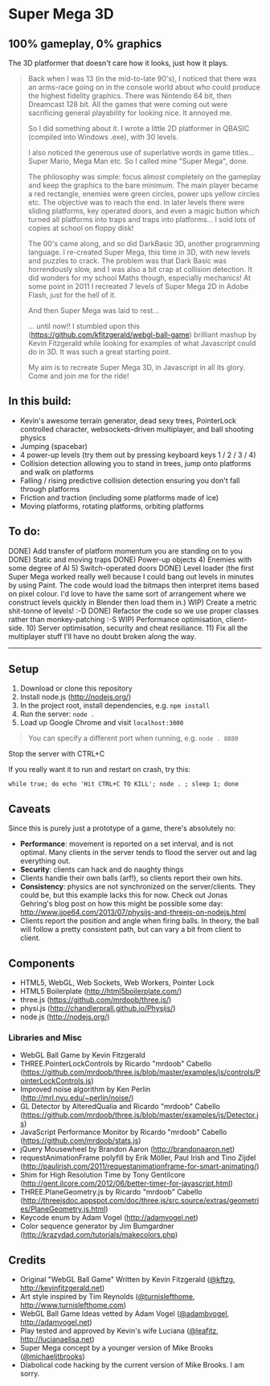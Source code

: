 # Super Mega 3D

## 100% gameplay, 0% graphics

The 3D platformer that doesn't care how it looks, just how it plays.


> Back when I was 13 (in the mid-to-late 90's), I noticed that there was an arms-race going on in the console world
> about who could produce the highest fidelity graphics. There was Nintendo 64 bit, then Dreamcast 128 bit. 
> All the games that were coming out were sacrificing general playability for looking nice. It annoyed me.
>
> So I did something about it. I wrote a little 2D platformer in QBASIC (compiled into Windows .exe), with 30 levels. 
> 
> I also noticed the generous use of superlative words in game titles... Super Mario, Mega Man etc.
> So I called mine "Super Mega", done.
>
> The philosophy was simple: focus almost completely on the gameplay and keep the graphics to the bare minimum. The
> main player became a red rectangle, enemies were green circles, power ups yellow circles etc. The objective was to reach
> the end. In later levels there were sliding platforms, key operated doors, and even a magic button which turned
> all platforms into traps and traps into platforms... I sold lots of copies at school on floppy disk!
>
> The 00's came along, and so did DarkBasic 3D, another programming language. I re-created Super Mega, this time in 3D, 
> with new levels and puzzles to crack. The problem was that Dark Basic was horrendously slow, and I was also a bit crap
> at collision detection. It did wonders for my school Maths though, especially mechanics!
> At some point in 2011 I recreated 7 levels of Super Mega 2D in Adobe Flash, just for the hell of it.
>
> And then Super Mega was laid to rest...
>
> ... until now!!
> I stumbled upon this (https://github.com/kfitzgerald/webgl-ball-game) brilliant mashup by Kevin Fitzgerald while looking
> for examples of what Javascript could do in 3D. It was such a great starting point.
>
> My aim is to recreate Super Mega 3D, in Javascript in all its glory. Come and join me for the ride!

## In this build:
* Kevin's awesome terrain generator, dead sexy trees, PointerLock controlled character, websockets-driven multiplayer, and ball shooting physics
* Jumping (spacebar)
* 4 power-up levels (try them out by pressing keyboard keys 1 / 2 / 3 / 4)
* Collision detection allowing you to stand in trees, jump onto platforms and walk on platforms
* Falling / rising predictive collision detection ensuring you don't fall through platforms
* Friction and traction (including some platforms made of ice)
* Moving platforms, rotating platforms, orbiting platforms

## To do:
DONE) Add transfer of platform momentum you are standing on to you
DONE) Static and moving traps
DONE) Power-up objects
4) Enemies with some degree of AI
5) Switch-operated doors
DONE) Level loader (the first Super Mega worked really well because I could bang out levels in minutes by using Paint. The 
code would load the bitmaps then interpret items based on pixel colour. I'd love to have the same sort of arrangement
where  we construct levels quickly in Blender then load them in.)
WIP) Create a metric shit-tonne of levels! :-D
DONE) Refactor the code so we use proper classes rather than monkey-patching :-S
WIP) Performance optimisation, client-side.
10) Server optimisation, security and cheat resiliance.
11) Fix all the multiplayer stuff I'll have no doubt broken along the way.


------


## Setup

1. Download or clone this repository
2. Install node.js (http://nodejs.org/) 
3. In the project root, install dependencies, e.g. `npm install`
4. Run the server: `node .`
5. Load up Google Chrome and visit `localhost:3000`

> You can specify a different port when running, e.g. `node . 8080`

Stop the server with CTRL+C

If you really want it to run and restart on crash, try this:

`while true; do echo 'Hit CTRL+C TO KILL'; node . ; sleep 1; done`

## Caveats

Since this is purely just a prototype of a game, there's absolutely no:

* **Performance**: movement is reported on a set interval, and is not optimal. Many clients in the server tends to flood the server out and lag everything out.
* **Security**: clients can hack and do naughty things
* Clients handle their own balls (arf!), so clients report their own hits. 
* **Consistency**: physics are not synchronized on the server/clients. They could be, but this example lacks this for now. Check out Jonas Gehring's blog post on how this might be possible some day: http://www.jjoe64.com/2013/07/physijs-and-threejs-on-nodejs.html
* Clients report the position and angle when firing balls. In theory, the ball will follow a pretty consistent path, but can vary a bit from client to client.

## Components
* HTML5, WebGL, Web Sockets, Web Workers, Pointer Lock
* HTML5 Boilerplate (http://html5boilerplate.com/)
* three.js (https://github.com/mrdoob/three.js/)
* physi.js (http://chandlerprall.github.io/Physijs/)
* node.js (http://nodejs.org/)

### Libraries and Misc
* WebGL Ball Game by Kevin Fitzgerald
* THREE.PointerLockControls by Ricardo "mrdoob" Cabello (https://github.com/mrdoob/three.js/blob/master/examples/js/controls/PointerLockControls.js)
* Improved noise algorithm by Ken Perlin (http://mrl.nyu.edu/~perlin/noise/)
* GL Detector by AlteredQualia and Ricardo "mrdoob" Cabello (https://github.com/mrdoob/three.js/blob/master/examples/js/Detector.js)
* JavaScript Performance Monitor by Ricardo "mrdoob" Cabello (https://github.com/mrdoob/stats.js)
* jQuery Mousewheel by Brandon Aaron (http://brandonaaron.net)
* requestAnimationFrame polyfill by Erik Möller, Paul Irish and Tino Zijdel (http://paulirish.com/2011/requestanimationframe-for-smart-animating/)
* Shim for High Resolution Time by Tony Gentilcore (http://gent.ilcore.com/2012/06/better-timer-for-javascript.html)
* THREE.PlaneGeometry.js by Ricardo "mrdoob" Cabello (http://threejsdoc.appspot.com/doc/three.js/src.source/extras/geometries/PlaneGeometry.js.html)
* Keycode enum by Adam Vogel (http://adamvogel.net)
* Color sequence generator by Jim Bumgardner (http://krazydad.com/tutorials/makecolors.php)

## Credits
* Original "WebGL Ball Game" Written by Kevin Fitzgerald ([@kftzg](https://twitter.com/kftzg), http://kevinfitzgerald.net)
* Art style inspired by Tim Reynolds ([@turnislefthome](https://twitter.com/turnislefthome), http://www.turnislefthome.com)
* WebGL Ball Game Ideas vetted by Adam Vogel ([@adambvogel](https://twitter.com/adambvogel), http://adamvogel.net)
* Play tested and approved by Kevin's wife Luciana ([@leafitz](https://twitter.com/leafitz), http://lucianaelisa.net)
* Super Mega concept by a younger version of Mike Brooks ([@michaeljtbrooks](https://twitter.com/michaeljtbrooks))
* Diabolical code hacking by the current version of Mike Brooks. I am sorry.
